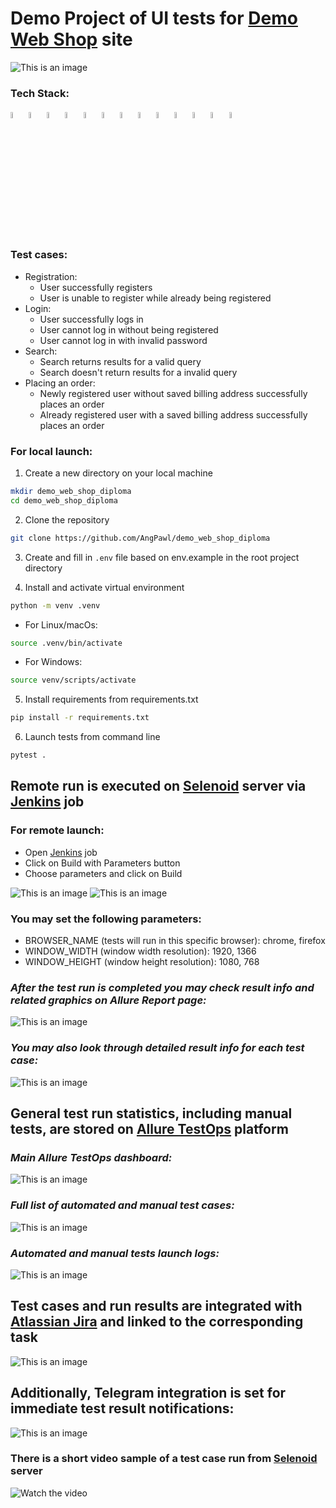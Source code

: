 # Demo Project of UI tests for <a target="_blank" href="https://demowebshop.tricentis.com/">Demo Web Shop</a> site

![This is an image](design/images/homepage.png)

### Tech Stack:
<code><img width="5%" title="Python" src="design/icons/python.png"></code>
<code><img width="5%" title="Pytest" src="design/icons/pytest.png"></code>
<code><img width="5%" title="Selene" src="design/icons/selene.png"></code>
<code><img width="5%" title="Selenium" src="design/icons/selenium.png"></code>
<code><img width="5%" title="Requests" src="design/icons/requests.png"></code>
<code><img width="5%" title="Pydantic" src="design/icons/pydantic.png"></code>
<code><img width="5%" title="Poetry" src="design/icons/poetry.png"></code>
<code><img width="5%" title="Selenoid" src="design/icons/selenoid.png"></code>
<code><img width="5%" title="Jenkins" src="design/icons/jenkins.png"></code>
<code><img width="5%" title="Allure-report" src="design/icons/allure_report.png"></code>
<code><img width="5%" title="Allure TestOps" src="design/icons/allure-testops.png"></code>
<code><img width="5%" title="Jira" src="design/icons/jira.png"></code>
<code><img width="5%" title="Telegram" src="design/icons/tg.png"></code>

### Test cases:
- Registration:
  - User successfully registers
  - User is unable to register while already being registered
- Login:
  - User successfully logs in
  - User cannot log in without being registered
  - User cannot log in with invalid password
- Search:
  - Search returns results for a valid query
  - Search doesn't return results for a invalid query
- Placing an order:
  - Newly registered user without saved billing address successfully places an order
  - Already registered user with a saved billing address successfully places an order

### For local launch:

1. Create a new directory on your local machine

```bash
mkdir demo_web_shop_diploma
cd demo_web_shop_diploma
```

2. Clone the repository

```bash
git clone https://github.com/AngPawl/demo_web_shop_diploma
```

3. Create and fill in `.env` file based on env.example in the root project directory

4. Install and activate virtual environment

```bash
python -m venv .venv
```
  - For Linux/macOs:
  ```bash
  source .venv/bin/activate
  ```
  - For Windows:
  ```bash
  source venv/scripts/activate
  ```

5. Install requirements from requirements.txt

```bash
pip install -r requirements.txt
```

6. Launch tests from command line

```bash
pytest .
```

## Remote run is executed on <a target="_blank" href="https://selenoid.autotests.cloud/#/">Selenoid</a> server via <a target="_blank" href="https://jenkins.autotests.cloud/job/007-ang_pawl-demo_web_shop_diploma/">Jenkins</a> job

### For remote launch:
- Open <a target="_blank" href="https://jenkins.autotests.cloud/job/007-ang_pawl-demo_web_shop_diploma/">Jenkins</a> job
- Click on Build with Parameters button
- Choose parameters and click on Build

![This is an image](design/images/jenkins-job1.png)
![This is an image](design/images/jenkins-job2.png)

### You may set the following parameters:
- BROWSER_NAME (tests will run in this specific browser): chrome, firefox
- WINDOW_WIDTH (window width resolution): 1920, 1366
- WINDOW_HEIGHT (window height resolution): 1080, 768

### *After the test run is completed you may check result info and related graphics on Allure Report page:*

![This is an image](design/images/allure-report1.png)

### *You may also look through detailed result info for each test case:*

![This is an image](design/images/allure-report2.png)

## General test run statistics, including manual tests, are stored on <a target="_blank" href="https://allure.autotests.cloud/project/3790/dashboards">Allure TestOps</a> platform

### *Main Allure TestOps dashboard:*

![This is an image](design/images/allure-testops1.png)

### *Full list of automated and manual test cases:*

![This is an image](design/images/allure-testops2.png)

### *Automated and manual tests launch logs:*

![This is an image](design/images/allure-testops3.png)

## Test cases and run results are integrated with <a target="_blank" href="https://jira.autotests.cloud/browse/HOMEWORK-959">Atlassian Jira</a> and linked to the corresponding task

![This is an image](design/images/jira.png)

## Additionally, Telegram integration is set for immediate test result notifications:
![This is an image](design/images/tg.png)

### There is a short video sample of a test case run from <a target="_blank" href="https://selenoid.autotests.cloud/#/">Selenoid</a> server
![Watch the video](design/video/test.gif)

